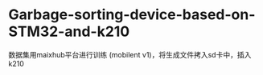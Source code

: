 # Garbage-sorting-device-based-on-STM32-and-k210
数据集用maixhub平台进行训练
(mobilent v1)，将生成文件拷入sd卡中，插入k210
